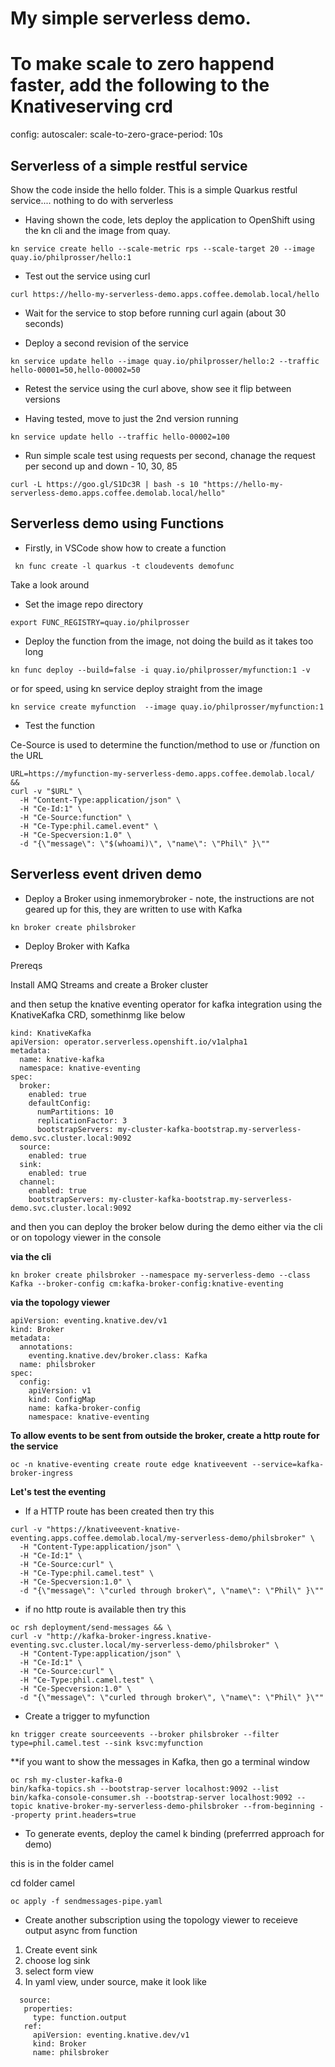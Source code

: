 # My simple serverless demo.

# To make scale to zero happend faster, add the following to the Knativeserving crd

  config:
    autoscaler:
      scale-to-zero-grace-period: 10s

## Serverless of a simple restful service

Show the code inside the hello folder. This is a simple Quarkus restful service.... nothing to do with serverless

* Having shown the code, lets deploy the application to OpenShift using the kn cli and the image from quay.

```
kn service create hello --scale-metric rps --scale-target 20 --image quay.io/philprosser/hello:1
```

* Test out the service using curl

```
curl https://hello-my-serverless-demo.apps.coffee.demolab.local/hello
```

* Wait for the service to stop before running curl again (about 30 seconds)

* Deploy a second revision of the service 

```
kn service update hello --image quay.io/philprosser/hello:2 --traffic hello-00001=50,hello-00002=50
```

* Retest the service using the curl above, show see it flip between versions

* Having tested, move to just the 2nd version running

```
kn service update hello --traffic hello-00002=100
```

* Run simple scale test using requests per second, chanage the request per second up and down - 10, 30, 85

```
curl -L https://goo.gl/S1Dc3R | bash -s 10 "https://hello-my-serverless-demo.apps.coffee.demolab.local/hello"
```

## Serverless demo using Functions 

* Firstly, in VSCode show how to create a function 

```
 kn func create -l quarkus -t cloudevents demofunc
```

Take a look around

* Set the image repo directory 

```
export FUNC_REGISTRY=quay.io/philprosser
```

* Deploy the function from the image, not doing the build as it takes too long

```
kn func deploy --build=false -i quay.io/philprosser/myfunction:1 -v
```

or for speed, using kn service deploy straight from the image

```
kn service create myfunction  --image quay.io/philprosser/myfunction:1
```

* Test the function 

Ce-Source is used to determine the function/method to use 
or /function on the URL

```
URL=https://myfunction-my-serverless-demo.apps.coffee.demolab.local/ &&
curl -v "$URL" \
  -H "Content-Type:application/json" \
  -H "Ce-Id:1" \
  -H "Ce-Source:function" \
  -H "Ce-Type:phil.camel.event" \
  -H "Ce-Specversion:1.0" \
  -d "{\"message\": \"$(whoami)\", \"name\": \"Phil\" }\""
```

## Serverless event driven demo 

* Deploy a Broker using inmemorybroker - note, the instructions are not geared up for this, they are written to use with Kafka

```
kn broker create philsbroker
```

* Deploy Broker with Kafka

Prereqs

Install AMQ Streams and create a Broker cluster

and then setup the knative eventing operator for kafka integration using the KnativeKafka CRD, somethinmg like below

```
kind: KnativeKafka
apiVersion: operator.serverless.openshift.io/v1alpha1
metadata:
  name: knative-kafka
  namespace: knative-eventing
spec:
  broker:
    enabled: true
    defaultConfig:
      numPartitions: 10
      replicationFactor: 3
      bootstrapServers: my-cluster-kafka-bootstrap.my-serverless-demo.svc.cluster.local:9092
  source:
    enabled: true
  sink:
    enabled: true
  channel:
    enabled: true
    bootstrapServers: my-cluster-kafka-bootstrap.my-serverless-demo.svc.cluster.local:9092
```
and then you can deploy the broker below during the demo either via the cli or on topology viewer in the console

**via the cli**

```
kn broker create philsbroker --namespace my-serverless-demo --class Kafka --broker-config cm:kafka-broker-config:knative-eventing
```
**via the topology viewer**
```
apiVersion: eventing.knative.dev/v1
kind: Broker
metadata:
  annotations:
    eventing.knative.dev/broker.class: Kafka 
  name: philsbroker
spec:
  config:
    apiVersion: v1
    kind: ConfigMap
    name: kafka-broker-config 
    namespace: knative-eventing
```
**To allow events to be sent from outside the broker, create a http route for the service**

```
oc -n knative-eventing create route edge knativeevent --service=kafka-broker-ingress
```

**Let's test the eventing**

* If a HTTP route has been created then try this 

```
curl -v "https://knativeevent-knative-eventing.apps.coffee.demolab.local/my-serverless-demo/philsbroker" \
  -H "Content-Type:application/json" \
  -H "Ce-Id:1" \
  -H "Ce-Source:curl" \
  -H "Ce-Type:phil.camel.test" \
  -H "Ce-Specversion:1.0" \
  -d "{\"message\": \"curled through broker\", \"name\": \"Phil\" }\""
```

* if no http route is available then try this

```
oc rsh deployment/send-messages && \
curl -v "http://kafka-broker-ingress.knative-eventing.svc.cluster.local/my-serverless-demo/philsbroker" \
  -H "Content-Type:application/json" \
  -H "Ce-Id:1" \
  -H "Ce-Source:curl" \
  -H "Ce-Type:phil.camel.test" \
  -H "Ce-Specversion:1.0" \
  -d "{\"message\": \"curled through broker\", \"name\": \"Phil\" }\""
```

* Create a trigger to myfunction

```
kn trigger create sourceevents --broker philsbroker --filter type=phil.camel.test --sink ksvc:myfunction
```

**if you want to show the messages in Kafka, then go a terminal window 


```
oc rsh my-cluster-kafka-0
bin/kafka-topics.sh --bootstrap-server localhost:9092 --list
bin/kafka-console-consumer.sh --bootstrap-server localhost:9092 --topic knative-broker-my-serverless-demo-philsbroker --from-beginning --property print.headers=true
```



* To generate events, deploy the camel k binding  (preferrred approach for demo)

this is in the folder camel

cd folder camel

```
oc apply -f sendmessages-pipe.yaml
```

* Create another subscription using the topology viewer to receieve output async from function 

 1. Create event sink 
 2. choose log sink
 3. select form view
 4. In yaml view, under source, make it look like 

 ```
   source:
    properties: 
      type: function.output
    ref:
      apiVersion: eventing.knative.dev/v1
      kind: Broker
      name: philsbroker
 ```



